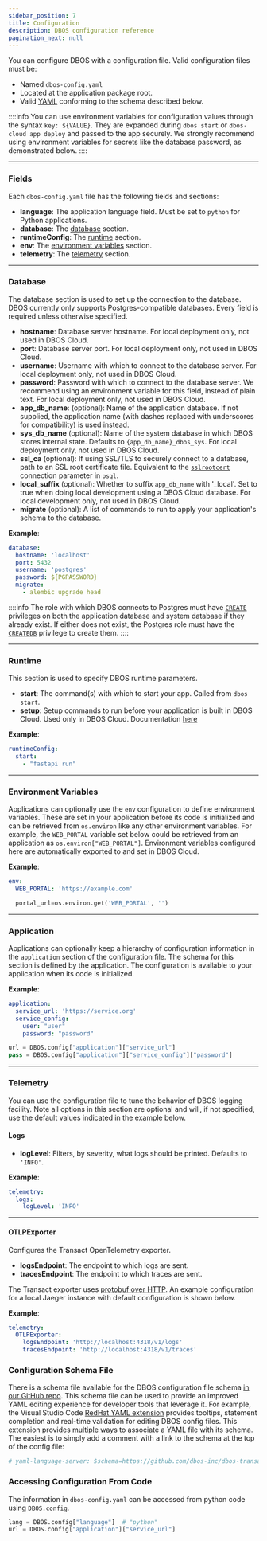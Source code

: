 ```yaml
---
sidebar_position: 7
title: Configuration
description: DBOS configuration reference
pagination_next: null
---
```


You can configure DBOS with a configuration file.
Valid configuration files must be:
- Named `dbos-config.yaml`
- Located at the application package root.
- Valid [YAML](https://yaml.org/) conforming to the schema described below.

::::info
You can use environment variables for configuration values through the syntax `key: ${VALUE}`. They are expanded during `dbos start` or `dbos-cloud app deploy` and passed to the app securely. We strongly recommend using environment variables for secrets like the database password, as demonstrated below. 
::::

---

### Fields

Each `dbos-config.yaml` file has the following fields and sections:

- **language**: The application language field. Must be set to `python` for Python applications.
- **database**: The [database](#database) section.
- **runtimeConfig**: The [runtime](#runtime) section.
- **env**: The [environment variables](#environment-variables) section.
- **telemetry**: The [telemetry](#telemetry) section.

---

### Database

The database section is used to set up the connection to the database.
DBOS currently only supports Postgres-compatible databases.
Every field is required unless otherwise specified.

- **hostname**: Database server hostname. For local deployment only, not used in DBOS Cloud.
- **port**: Database server port. For local deployment only, not used in DBOS Cloud.
- **username**: Username with which to connect to the database server. For local deployment only, not used in DBOS Cloud.
- **password**: Password with which to connect to the database server.  We recommend using an environment variable for this field, instead of plain text. For local deployment only, not used in DBOS Cloud.
- **app_db_name**: (optional): Name of the application database. If not supplied, the application name (with dashes replaced with underscores for compatibility) is used instead.
- **sys_db_name** (optional): Name of the system database in which DBOS stores internal state. Defaults to `{app_db_name}_dbos_sys`.  For local deployment only, not used in DBOS Cloud.
- **ssl_ca** (optional): If using SSL/TLS to securely connect to a database, path to an SSL root certificate file.  Equivalent to the [`sslrootcert`](https://www.postgresql.org/docs/current/libpq-ssl.html) connection parameter in `psql`.
- **local_suffix** (optional): Whether to suffix `app_db_name` with '_local'. Set to true when doing local development using a DBOS Cloud database. For local development only, not used in DBOS Cloud.
- **migrate** (optional): A list of commands to run to apply your application's schema to the database. 


**Example**:

```yaml
database:
  hostname: 'localhost'
  port: 5432
  username: 'postgres'
  password: ${PGPASSWORD}
  migrate:
    - alembic upgrade head
```

::::info
The role with which DBOS connects to Postgres must have [`CREATE`](https://www.postgresql.org/docs/current/ddl-priv.html#DDL-PRIV-CREATE) privileges on both the application database and system database if they already exist.
If either does not exist, the Postgres role must have the [`CREATEDB`](https://www.postgresql.org/docs/current/sql-createdatabase.html) privilege to create them.
::::

---

### Runtime

This section is used to specify DBOS runtime parameters.

- **start**: The command(s) with which to start your app. Called from `dbos start`.
- **setup**: Setup commands to run before your application is built in DBOS Cloud. Used only in DBOS Cloud. Documentation [here](../../cloud-tutorials/application-management.md#customizing-microvm-setup)

**Example**:

```yaml
runtimeConfig:
  start:
    - "fastapi run"
```
---

### Environment Variables

Applications can optionally use the `env` configuration to define environment variables.
These are set in your application before its code is initialized and can be retrieved from `os.environ` like any other environment variables.
For example, the `WEB_PORTAL` variable set below could be retrieved from an application as `os.environ["WEB_PORTAL"]`.
Environment variables configured here are automatically exported to and set in DBOS Cloud.

**Example**:
```yaml
env:
  WEB_PORTAL: 'https://example.com'
```

```python
  portal_url=os.environ.get('WEB_PORTAL', '')
```

---

### Application

Applications can optionally keep a hierarchy of configuration information in the `application` section of the configuration file.
The schema for this section is defined by the application.
The configuration is available to your application when its code is initialized.

**Example**:
```yaml
application:
  service_url: 'https://service.org'
  service_config:
    user: "user"
    password: "password"
```

```python
url = DBOS.config["application"]["service_url"]
pass = DBOS.config["application"]["service_config"]["password"]
```

---

### Telemetry

You can use the configuration file to tune the behavior of DBOS logging facility.
Note all options in this section are optional and will, if not specified, use the default values indicated in the example below.

#### Logs
- **logLevel**: Filters, by severity, what logs should be printed. Defaults to `'INFO'`.

**Example**:

```yaml
telemetry:
  logs:
    logLevel: 'INFO'
```

---

#### OTLPExporter
Configures the Transact OpenTelemetry exporter.
- **logsEndpoint**: The endpoint to which logs are sent.
- **tracesEndpoint**: The endpoint to which traces are sent.

The Transact exporter uses [protobuf over HTTP](https://www.npmjs.com/package/@opentelemetry/exporter-trace-otlp-proto). An example configuration for a local Jaeger instance with default configuration is shown below.

**Example**:

```yaml
telemetry:
  OTLPExporter:
    logsEndpoint: 'http://localhost:4318/v1/logs'
    tracesEndpoint: 'http://localhost:4318/v1/traces'
```

### Configuration Schema File

There is a schema file available for the DBOS configuration file schema [in our GitHub repo](https://github.com/dbos-inc/dbos-transact-py/blob/main/dbos/dbos-config.schema.json).
This schema file can be used to provide an improved YAML editing experience for developer tools that leverage it.
For example, the Visual Studio Code [RedHat YAML extension](https://marketplace.visualstudio.com/items?itemName=redhat.vscode-yaml) provides tooltips, statement completion and real-time validation for editing DBOS config files.
This extension provides [multiple ways](https://github.com/redhat-developer/vscode-yaml#associating-schemas) to associate a YAML file with its schema.
The easiest is to simply add a comment with a link to the schema at the top of the config file:

```yaml
# yaml-language-server: $schema=https://github.com/dbos-inc/dbos-transact-py/blob/main/dbos/dbos-config.schema.json
```

### Accessing Configuration From Code

The information in `dbos-config.yaml` can be accessed from python code using `DBOS.config`.

```python
lang = DBOS.config["language"]  # "python"
url = DBOS.config["application"]["service_url"]
```
